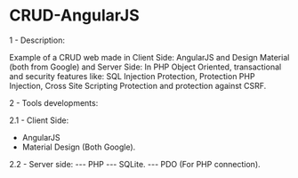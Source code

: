 # CRUD-AngularJS

1 - Description:

Example of a CRUD web made in Client Side: AngularJS and Design Material (both from Google) and Server Side: In PHP Object Oriented, 
transactional and security features like: SQL Injection Protection, Protection PHP Injection, Cross Site Scripting Protection and protection against CSRF. 

2 - Tools developments: 

2.1 - Client Side: 
- AngularJS 
- Material Design (Both Google). 

2.2 - Server side: 
--- PHP
--- SQLite. 
--- PDO (For PHP connection).
